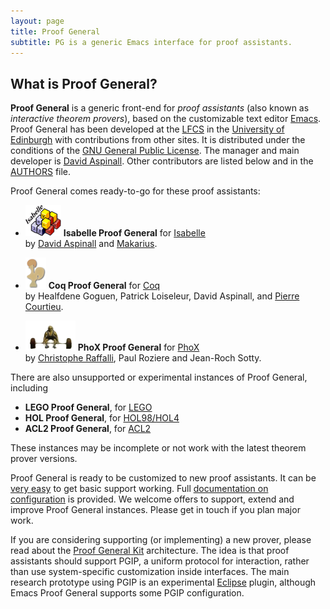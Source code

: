 ```yaml
---
layout: page
title: Proof General
subtitle: PG is a generic Emacs interface for proof assistants.
---
```


## What is Proof General?

**Proof General** is a generic front-end for *proof assistants* (also
known as *interactive theorem provers*), based on the customizable text
editor [Emacs](http://www.emacswiki.org). Proof General has been
developed at the [LFCS](http://www.lfcs.informatics.ed.ac.uk/) in the
[University of Edinburgh](http://www.ed.ac.uk/) with contributions from
other sites. It is distributed under the conditions of the [GNU General
Public License](http://www.gnu.org/licenses/gpl-2.0.html). The manager
and main developer is [David
Aspinall](http://homepages.inf.ed.ac.uk/da). Other contributors are
listed below and in the [AUTHORS](AUTHORS) file.

Proof General comes ready-to-go for these proof assistants:

- [![Isabelle logo](img/isabelle.png)](http://www.cl.cam.ac.uk/Research/HVG/Isabelle/)
  **Isabelle Proof General** for [Isabelle](http://www.cl.cam.ac.uk/Research/HVG/Isabelle/)  
  by [David Aspinall](http://homepages.inf.ed.ac.uk/da) and [Makarius](http://www.lri.fr/~wenzel).

- [![Coq logo](img/coq.png)](http://coq.inria.fr/)
  **Coq Proof General** for [Coq](http://coq.inria.fr/)  
  by Healfdene Goguen, Patrick Loiseleur, David Aspinall, and [Pierre Courtieu](http://cedric.cnam.fr/~courtiep/).

- [![PhoX logo](img/phox.png)](http://www.lama.univ-savoie.fr/~RAFFALLI/phox.html)
  **PhoX Proof General** for [PhoX](http://www.lama.univ-savoie.fr/~RAFFALLI/phox.html)  
  by [Christophe Raffalli](http://www.lama.univ-savoie.fr/~RAFFALLI), Paul Roziere and Jean-Roch Sotty.

There are also unsupported or experimental instances of Proof General,
including

-   **LEGO Proof General**,
    for [LEGO](http://www.dcs.ed.ac.uk/home/lego)
-   **HOL Proof General**,
    for [HOL98/HOL4](http://hol.sourceforge.net/)
-   **ACL2 Proof General**,
    for [ACL2](http://www.cs.utexas.edu/users/moore/acl2)

These instances may be incomplete or not work with the latest theorem
prover versions.

Proof General is ready to be customized to new proof assistants. It can
be [very easy](https://github.com/ProofGeneral/PG/blob/master/obsolete/demoisa/demoisa-easy.el)
to get basic support working. Full [documentation on
configuration](http://proofgeneral.inf.ed.ac.uk/releases/ProofGeneral/doc/PG-adapting.pdf)
is provided. We welcome offers to support, extend and improve Proof
General instances. Please get in touch if you plan major work.

If you are considering supporting (or implementing) a new prover, please
read about the [Proof General Kit](http://proofgeneral.inf.ed.ac.uk/kit) architecture.
The idea is that proof assistants should support PGIP, a uniform protocol for
interaction, rather than use system-specific customization inside
interfaces. The main research prototype using PGIP is an experimental
[Eclipse](http://www.eclipse.org) plugin, although Emacs Proof General
supports some PGIP configuration.
